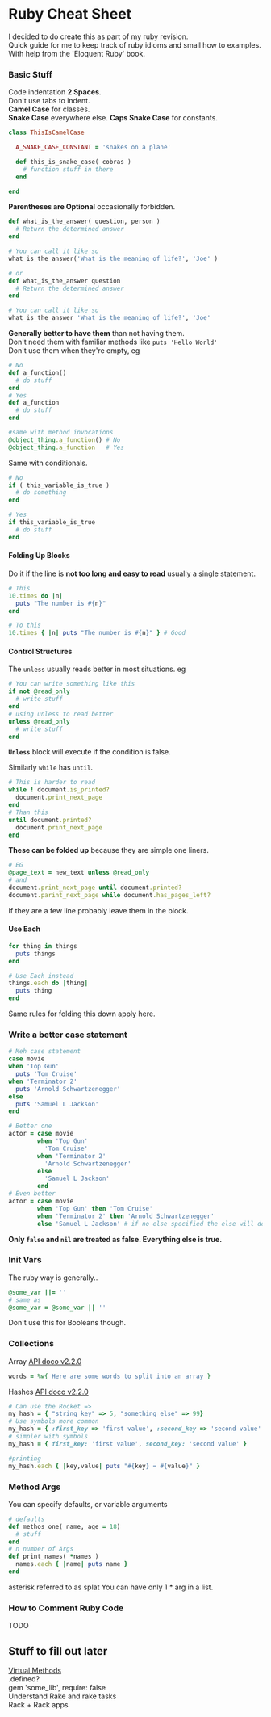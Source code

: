 # Ruby Cheat Sheet
I decided to do create this as part of my ruby revision.  
Quick guide for me to keep track of ruby idioms and small how to examples.  
With help from the 'Eloquent Ruby' book.  

### Basic Stuff
Code indentation **2 Spaces**.  
Don't use tabs to indent.  
**Camel Case** for classes.  
**Snake Case** everywhere else.
**Caps Snake Case** for constants.  

``` Ruby
class ThisIsCamelCase

  A_SNAKE_CASE_CONSTANT = 'snakes on a plane'

  def this_is_snake_case( cobras )
    # function stuff in there
  end

end
```  
**Parentheses are Optional** occasionally forbidden.  

``` Ruby
def what_is_the_answer( question, person )
  # Return the determined answer
end

# You can call it like so  
what_is_the_answer('What is the meaning of life?', 'Joe' )  

# or
def what_is_the_answer question
  # Return the determined answer
end

# You can call it like so  
what_is_the_answer 'What is the meaning of life?', 'Joe'

```  
**Generally better to have them** than not having them.  
Don't need them with familiar methods like `puts 'Hello World'`  
Don't use them when they're empty, eg  
```Ruby
# No
def a_function()
  # do stuff
end
# Yes
def a_function
  # do stuff
end

#same with method invocations  
@object_thing.a_function() # No
@object_thing.a_function   # Yes
```  

Same with conditionals.  
```Ruby
# No
if ( this_variable_is_true )
  # do something
end

# Yes
if this_variable_is_true
  # do stuff
end
```
#### Folding Up Blocks  
Do it if the line is **not too long and easy to read** usually a single statement.  
```Ruby
# This
10.times do |n|
  puts "The number is #{n}"
end

# To this
10.times { |n| puts "The number is #{n}" } # Good
```  

#### Control Structures
The `unless` usually reads better in most situations. eg  
```Ruby
# You can write something like this
if not @read_only
  # write stuff
end
# using unless to read better
unless @read_only
  # write stuff
end
```  
**`Unless`** block will execute if the condition is false.  

Similarly `while` has `until`.  
```Ruby
# This is harder to read  
while ! document.is_printed?
  document.print_next_page
end
# Than this
until document.printed?
  document.print_next_page
end
```  
**These can be folded up** because they are simple one liners.  
```Ruby
# EG
@page_text = new_text unless @read_only  
# and
document.print_next_page until document.printed?
document.parint_next_page while document.has_pages_left?
```  
If they are a few line probably leave them in the block.  

#### Use Each
```Ruby  
for thing in things
  puts things
end

# Use Each instead
things.each do |thing|
  puts thing
end
```  
Same rules for folding this down apply here.  

### Write a better case statement  
```Ruby
# Meh case statement
case movie
when 'Top Gun'
  puts 'Tom Cruise'
when 'Terminator 2'
  puts 'Arnold Schwartzenegger'
else
  puts 'Samuel L Jackson'
end

# Better one
actor = case movie
        when 'Top Gun'
          'Tom Cruise'
        when 'Terminator 2'
          'Arnold Schwartzenegger'
        else
          'Samuel L Jackson'
        end
# Even better
actor = case movie
        when 'Top Gun' then 'Tom Cruise'
        when 'Terminator 2' then 'Arnold Schwartzenegger'
        else 'Samuel L Jackson' # if no else specified the else will default to returning nil
```
**Only `false` and `nil` are treated as false. Everything else is true.**  

### Init Vars  
The ruby way is generally..
```Ruby
@some_var ||= ''
# same as
@some_var = @some_var || ''
```  
Don't use this for Booleans though.  

### Collections  
Array [API doco v2.2.0](http://ruby-doc.org/core-2.2.0/Array.html)
```Ruby
words = %w{ Here are some words to split into an array }
```  
Hashes [API doco v2.2.0](http://ruby-doc.org/core-2.2.0/Hash.html)
```Ruby
# Can use the Rocket =>
my_hash = { "string key" => 5, "something else" => 99}
# Use symbols more common
my_hash = { :first_key => 'first value', :second_key => 'second value' }
# simpler with symbols
my_hash = { first_key: 'first value', second_key: 'second value' }

#printing
my_hash.each { |key,value| puts "#{key} = #{value}" }
```

### Method Args
You can specify defaults, or variable arguments
```Ruby
# defaults
def methos_one( name, age = 18)
  # stuff
end
# n number of Args
def print_names( *names )
  names.each { |name| puts name }
end
```
asterisk referred to as splat
You can have only 1 * arg in a list.



### How to Comment Ruby Code
TODO  

## Stuff to fill out later
[Virtual Methods](http://ruby-doc.com/docs/ProgrammingRuby/html/tut_classes.html#UC)   
.defined?  
gem 'some_lib', require: false  
Understand Rake and rake tasks  
Rack + Rack apps  

